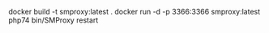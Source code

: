docker build -t smproxy:latest .
docker run -d -p 3366:3366 smproxy:latest
php74 bin/SMProxy restart
